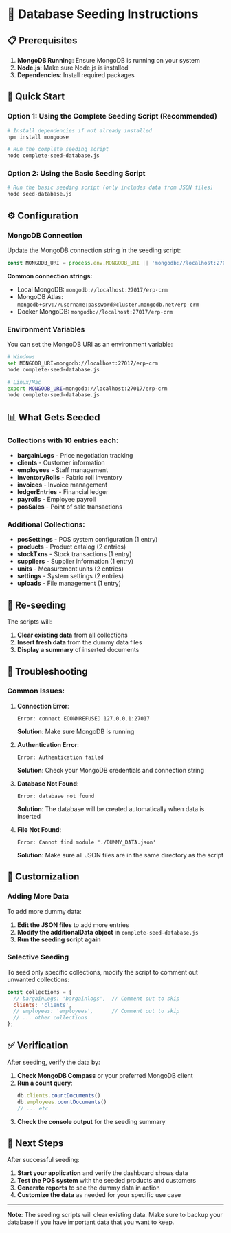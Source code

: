 # 🌱 Database Seeding Instructions

## 📋 Prerequisites

1. **MongoDB Running**: Ensure MongoDB is running on your system
2. **Node.js**: Make sure Node.js is installed
3. **Dependencies**: Install required packages

## 🚀 Quick Start

### Option 1: Using the Complete Seeding Script (Recommended)

```bash
# Install dependencies if not already installed
npm install mongoose

# Run the complete seeding script
node complete-seed-database.js
```

### Option 2: Using the Basic Seeding Script

```bash
# Run the basic seeding script (only includes data from JSON files)
node seed-database.js
```

## ⚙️ Configuration

### MongoDB Connection

Update the MongoDB connection string in the seeding script:

```javascript
const MONGODB_URI = process.env.MONGODB_URI || 'mongodb://localhost:27017/erp-crm';
```

**Common connection strings:**
- Local MongoDB: `mongodb://localhost:27017/erp-crm`
- MongoDB Atlas: `mongodb+srv://username:password@cluster.mongodb.net/erp-crm`
- Docker MongoDB: `mongodb://localhost:27017/erp-crm`

### Environment Variables

You can set the MongoDB URI as an environment variable:

```bash
# Windows
set MONGODB_URI=mongodb://localhost:27017/erp-crm
node complete-seed-database.js

# Linux/Mac
export MONGODB_URI=mongodb://localhost:27017/erp-crm
node complete-seed-database.js
```

## 📊 What Gets Seeded

### Collections with 10 entries each:
- **bargainLogs** - Price negotiation tracking
- **clients** - Customer information
- **employees** - Staff management
- **inventoryRolls** - Fabric roll inventory
- **invoices** - Invoice management
- **ledgerEntries** - Financial ledger
- **payrolls** - Employee payroll
- **posSales** - Point of sale transactions

### Additional Collections:
- **posSettings** - POS system configuration (1 entry)
- **products** - Product catalog (2 entries)
- **stockTxns** - Stock transactions (1 entry)
- **suppliers** - Supplier information (1 entry)
- **units** - Measurement units (2 entries)
- **settings** - System settings (2 entries)
- **uploads** - File management (1 entry)

## 🔄 Re-seeding

The scripts will:
1. **Clear existing data** from all collections
2. **Insert fresh data** from the dummy data files
3. **Display a summary** of inserted documents

## 🐛 Troubleshooting

### Common Issues:

1. **Connection Error**:
   ```
   Error: connect ECONNREFUSED 127.0.0.1:27017
   ```
   **Solution**: Make sure MongoDB is running

2. **Authentication Error**:
   ```
   Error: Authentication failed
   ```
   **Solution**: Check your MongoDB credentials and connection string

3. **Database Not Found**:
   ```
   Error: database not found
   ```
   **Solution**: The database will be created automatically when data is inserted

4. **File Not Found**:
   ```
   Error: Cannot find module './DUMMY_DATA.json'
   ```
   **Solution**: Make sure all JSON files are in the same directory as the script

## 📝 Customization

### Adding More Data

To add more dummy data:

1. **Edit the JSON files** to add more entries
2. **Modify the additionalData object** in `complete-seed-database.js`
3. **Run the seeding script again**

### Selective Seeding

To seed only specific collections, modify the script to comment out unwanted collections:

```javascript
const collections = {
  // bargainLogs: 'bargainlogs',  // Comment out to skip
  clients: 'clients',
  // employees: 'employees',      // Comment out to skip
  // ... other collections
};
```

## ✅ Verification

After seeding, verify the data by:

1. **Check MongoDB Compass** or your preferred MongoDB client
2. **Run a count query**:
   ```javascript
   db.clients.countDocuments()
   db.employees.countDocuments()
   // ... etc
   ```
3. **Check the console output** for the seeding summary

## 🎯 Next Steps

After successful seeding:

1. **Start your application** and verify the dashboard shows data
2. **Test the POS system** with the seeded products and customers
3. **Generate reports** to see the dummy data in action
4. **Customize the data** as needed for your specific use case

---

**Note**: The seeding scripts will clear existing data. Make sure to backup your database if you have important data that you want to keep.

